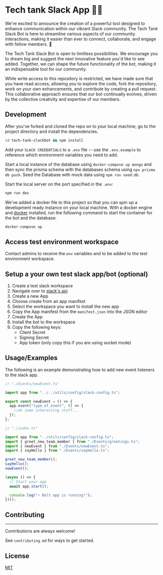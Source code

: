 # Tech tank Slack App 🤖🚀

We're excited to announce the creation of a powerful tool designed to enhance communication within our vibrant Slack community. The Tech Tank Slack Bot is here to streamline various aspects of our community interactions, making it easier than ever to connect, collaborate, and engage with fellow members. 💙

The Tech Tank Slack Bot is open to limitless possibilities. We encourage you to dream big and suggest the next innovative feature you'd like to see added. Together, we can shape the future functionality of the bot, making it an indispensable tool for our community.

While write access to this repository is restricted, we have made sure that you have read access, allowing you to explore the code, fork the repository, work on your own enhancements, and contribute by creating a pull request. This collaborative approach ensures that our bot continually evolves, driven by the collective creativity and expertise of our members.

## Development

After you've forked and cloned the repo on to your local machine, go to the project directory and install the dependencies.

```bash
cd tech-tank-slackbot && npm install
```

Add your `SLACK CREDENTIALS` to a `.env` file -- use the `.env.example` to reference which environment variables you need to add.

Start a local instance of the database using `docker-compose up mongo` and then sync the prisma schema with the databases schema using `npx prisma db push`. Seed the Database with mock data using `npm run seed:db`.

Start the local server on the port specified in the `.env`:

```bash
npm run dev
```

We've added a docker file to this project so that you can spin up a development ready instance on your local machine. With a docker engine and [docker](https://www.docker.com/products/docker-desktop/) installed, run the following command to start the container for the bot and the database:

```bash
docker-compose up
```

## Access test environment workspace

Contact admins to receive the `env` variables and to be added to the test environment workspace.

## Setup a your own test slack app/bot (optional)

1. Create a test slack workspace
2. Navigate over to [slack's api](https://api.slack.com/apps)
3. Create a new App
4. Choose create from an app manifest
5. Select the workspace you want to install the new app
6. Copy the App manifest from the `manifest.json` into the JSON editor
7. Create the App
8. Install the bot to the workspace
9. Copy the following keys:
   - Client Secret
   - Signing Secret
   - App token (only copy this if you are using socket mode)

## Usage/Examples

The following is an example demonstrating how to add new event listeners to the slack app.

```typescript
// "./Events/newEvent.ts"

import app from "../../utils/config/slack-config.ts";

export const newEvent = () => {
  app.event("type_of_event", () => {
    //do some interesting stuff...
  });
};
```

```typescript
// "./index.ts"

import app from "../utils/config/slack-config.ts";
import { greet_new_team_member } from "./Events/greetings.ts";
import { newEvent } from "./Events/newEvent.ts";
import { sayHello } from "./Events/sayHello.ts";

greet_new_team_member();
sayHello();
newEvent();

(async () => {
  // Start your app
  await app.start();

  console.log("⚡️ Bolt app is running!");
})();
```

## Contributing

---

Contributions are always welcome!

See `contributing.md` for ways to get started.

## License

[MIT](/LICENSE)
